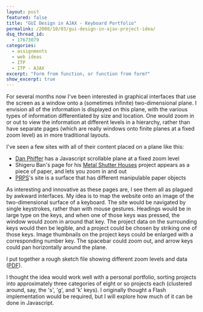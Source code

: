 ```yaml
---
layout: post
featured: false
title: "GUI Design in AJAX - Keyboard Portfolio"
permalink: /2008/10/03/gui-design-in-ajax-project-idea/
dsq_thread_id:
  - 17673079
categories:
  - assignments
  - web ideas
  - ITP
  - ITP - AJAX
excerpt: "Form from function, or function from form?"
show_excerpt: true
---
```

For several months now I've been interested in graphical interfaces that use the screen as a window onto a (sometimes infinite) two-dimensional plane. I envision all of the information is displayed on this plane, with the various types of information differentiated by size and location. One would zoom in or out to view the information at different levels in a hierarchy, rather than have separate pages (which are really windows onto finite planes at a fixed zoom level) as in more traditional layouts.

I've seen a few sites with all of their content placed on a plane like this:

 * [Dan Phiffer][1] has a Javascript scrollable plane at a fixed zoom level
 * Shigeru Ban's page for his [Metal Shutter Houses][2] project appears as a piece of paper, and lets you zoom in and out
 * [PRPS][3]'s site is a surface that has different manipulable paper objects

As interesting and innovative as these pages are, I see them all as plagued by awkward interfaces. My idea is to map the website onto an image of the two-dimensional surface of a keyboard. The site would be navigated by single keystrokes, rather than with mouse gestures. Headings would be in large type on the keys, and when one of those keys was pressed, the window would zoom in around that key. The project data on the surrounding keys would then be legible, and a project could be chosen by striking one of those keys. Image thumbnails on the project keys could be enlarged with a corresponding number key. The spacebar could zoom out, and arrow keys could pan horizontally around the plane.

I put together a rough sketch file showing different zoom levels and data ([PDF][4]).

I thought the idea would work well with a personal portfolio, sorting projects into approximately three categories of eight or so projects each (clustered around, say, the 's', 'g', and 'k' keys). I originally thought a Flash implementation would be required, but I will explore how much of it can be done in Javascript.

 [1]: http://www.phiffer.org/
 [2]: http://www.metalshutterhouses.com/content/default.htm#
 [3]: http://www.prpsgoods.com/
 [4]: /projects/fall08/ajax/hw3/apple_layout.pdf
